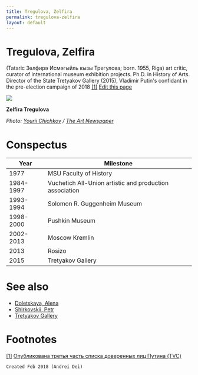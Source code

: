 ```yaml
---
title: Tregulova, Zelfira
permalink: tregulova-zelfira
layout: default
---
```


# Tregulova, Zelfira

 (Tataric Зөлфирә Исмәгыйль кызы Трегулова; born. 1955, Riga) art critic, curator of international museum exhibition projects. Ph.D. in History of Arts. Director of the State Tretyakov Gallery (2015), Vladimir Putin's confidant in the pre-election campaign of 2018 <span id="a1">[\[1\]](#f1)</span> [Edit this page](http://prose.io/#indexmod/encyclopedia/edit/master/tregulova-zelfira.md)

![](http://www.theartnewspaper.ru/public/uploads/posts/post/2015-12/15594293-dda1-476b-8873-e9100b676ca5.jpg)

**Zelfira Tregulova**

*Photo: [Yourii Chichkov](chichkov-yourii) / [The Art Newspaper](http://www.theartnewspaper.ru/public/uploads/posts/post/2015-12/15594293-dda1-476b-8873-e9100b676ca5.jpg)*

# Conspectus

|Year|Milestone|
|----|-----|
|1977|MSU Faculty of History|
|1984-1997|Vuchetich All-Union artistic and production association|
|1993-1994|Solomon R. Guggenheim Museum|
|1998-2000|Pushkin Museum|
|2002-2013|Moscow Kremlin|
|2013|Rosizo|
|2015|Tretyakov Gallery|

# See also

+ [Doletskaya, Alena](doletskaya-alena)
+ [Shirkovskii, Petr](shirkovskii-petr)
+ [Tretyakov Gallery](tretyakov-gallery)

# Footnotes

[[1]](#a1) <span id="f1"></span> [Опубликована третья часть списка доверенных лиц Путина (TVC)](https://www.tvc.ru/news/show/id/131796)

`Created Feb 2018 (Andrei Dei)`
